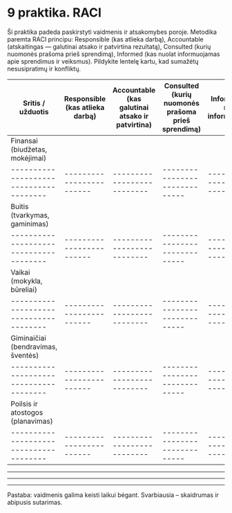 # 9 praktika. RACI

Ši praktika padeda paskirstyti vaidmenis ir atsakomybes poroje. Metodika paremta RACI principu: Responsible (kas atlieka darbą), Accountable (atskaitingas — galutinai atsako ir patvirtina rezultatą), Consulted (kurių nuomonės prašoma prieš sprendimą), Informed (kas nuolat informuojamas apie sprendimus ir veiksmus). Pildykite lentelę kartu, kad sumažėtų nesusipratimų ir konfliktų.

| Sritis / užduotis | Responsible (kas atlieka darbą) | Accountable (kas galutinai atsako ir patvirtina) | Consulted (kurių nuomonės prašoma prieš sprendimą) | Informed (kas nuolat informuojamas) |
|--------------------------------------|------------------------|--------------------------|-----------------------------|----------------------------|
| Finansai (biudžetas, mokėjimai)      |                        |                          |                             |                            |
|--------------------------------------|------------------------|--------------------------|-----------------------------|----------------------------|
| Buitis (tvarkymas, gaminimas)        |                        |                          |                             |                            |
|--------------------------------------|------------------------|--------------------------|-----------------------------|----------------------------|
| Vaikai (mokykla, būreliai)           |                        |                          |                             |                            |
|--------------------------------------|------------------------|--------------------------|-----------------------------|----------------------------|
| Giminaičiai (bendravimas, šventės)   |                        |                          |                             |                            |
|--------------------------------------|------------------------|--------------------------|-----------------------------|----------------------------|
| Poilsis ir atostogos (planavimas)    |                        |                          |                             |                            |
|--------------------------------------|------------------------|--------------------------|-----------------------------|----------------------------|

____________________________________________________________
____________________________________________________________
____________________________________________________________

Pastaba: vaidmenis galima keisti laikui bėgant. Svarbiausia – skaidrumas ir abipusis sutarimas.
